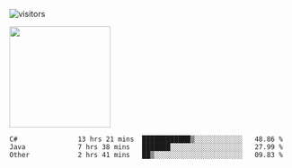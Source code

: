 ![visitors](https://visitor-badge.glitch.me/badge?page_id=page.id)

<img height="180em" src="https://github-readme-stats.vercel.app/api?username=toadkarter&show_icons=true&hide_border=true&&count_private=true&include_all_commits=true" />

<!--START_SECTION:waka-->

```text
C#               13 hrs 21 mins  ████████████▒░░░░░░░░░░░░   48.86 %
Java             7 hrs 38 mins   ███████░░░░░░░░░░░░░░░░░░   27.99 %
Other            2 hrs 41 mins   ██▒░░░░░░░░░░░░░░░░░░░░░░   09.83 %
```

<!--END_SECTION:waka-->

